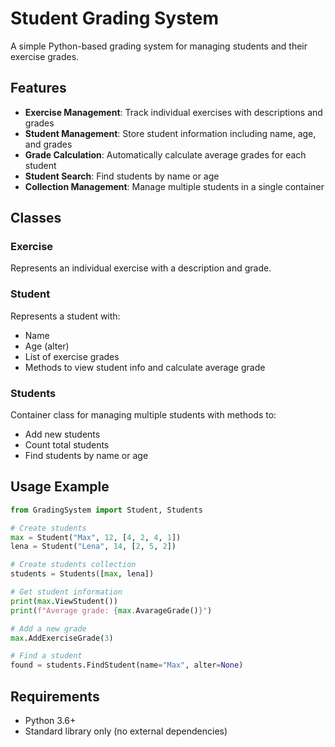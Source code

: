 # Student Grading System

A simple Python-based grading system for managing students and their exercise grades.

## Features

- **Exercise Management**: Track individual exercises with descriptions and grades
- **Student Management**: Store student information including name, age, and grades
- **Grade Calculation**: Automatically calculate average grades for each student
- **Student Search**: Find students by name or age
- **Collection Management**: Manage multiple students in a single container

## Classes

### Exercise
Represents an individual exercise with a description and grade.

### Student
Represents a student with:
- Name
- Age (alter)
- List of exercise grades
- Methods to view student info and calculate average grade

### Students
Container class for managing multiple students with methods to:
- Add new students
- Count total students
- Find students by name or age

## Usage Example

```python
from GradingSystem import Student, Students

# Create students
max = Student("Max", 12, [4, 2, 4, 1])
lena = Student("Lena", 14, [2, 5, 2])

# Create students collection
students = Students([max, lena])

# Get student information
print(max.ViewStudent())
print(f"Average grade: {max.AvarageGrade()}")

# Add a new grade
max.AddExerciseGrade(3)

# Find a student
found = students.FindStudent(name="Max", alter=None)
```

## Requirements

- Python 3.6+
- Standard library only (no external dependencies)
